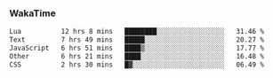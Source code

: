### WakaTime

<!--START_SECTION:waka-->

```txt
Lua          12 hrs 8 mins   ████████░░░░░░░░░░░░░░░░░   31.46 %
Text         7 hrs 49 mins   █████░░░░░░░░░░░░░░░░░░░░   20.27 %
JavaScript   6 hrs 51 mins   ████▒░░░░░░░░░░░░░░░░░░░░   17.77 %
Other        6 hrs 21 mins   ████░░░░░░░░░░░░░░░░░░░░░   16.48 %
CSS          2 hrs 30 mins   █▓░░░░░░░░░░░░░░░░░░░░░░░   06.49 %
```

<!--END_SECTION:waka-->
